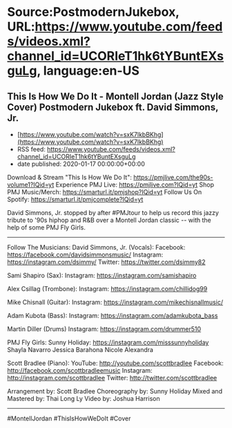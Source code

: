 # Source:PostmodernJukebox, URL:https://www.youtube.com/feeds/videos.xml?channel_id=UCORIeT1hk6tYBuntEXsguLg, language:en-US

## This Is How We Do It - Montell Jordan (Jazz Style Cover) Postmodern Jukebox ft. David Simmons, Jr.
 - [https://www.youtube.com/watch?v=sxK7lkbBKhg](https://www.youtube.com/watch?v=sxK7lkbBKhg)
 - RSS feed: https://www.youtube.com/feeds/videos.xml?channel_id=UCORIeT1hk6tYBuntEXsguLg
 - date published: 2020-01-17 00:00:00+00:00

Download & Stream "This Is How We Do It": https://pmjlive.com/the90s-volume1?IQid=yt
Experience PMJ Live: https://pmjlive.com?IQid=yt
Shop PMJ Music/Merch:  https://smarturl.it/pmjshop?IQid=yt
Follow Us On Spotify: https://smarturl.it/pmjcomplete?IQid=yt

David Simmons, Jr. stopped by after #PMJtour to help us record this jazzy tribute to '90s hiphop and R&B over a Montell Jordan classic -- with the help of some PMJ Fly Girls.

____________________________________________

Follow The Musicians:
David Simmons, Jr. (Vocals):
Facebook: https://facebook.com/davidsimmonsmusic/
Instagram: https://instagram.com/dsimmy/
Twitter: https://twitter.com/dsimmy82

Sami Shapiro (Sax):
Instagram: https://instagram.com/samishapiro

Alex Csillag (Trombone):
Instagram: https://instagram.com/chillidog99

Mike Chisnall (Guitar):
Instagram: https://instagram.com/mikechisnallmusic/

Adam Kubota (Bass):
Instagram: https://instagram.com/adamkubota_bass

Martin Diller (Drums)
Instagram: https://instagram.com/drummer510

PMJ Fly Girls:
Sunny Holiday: 
https://instagram.com/misssunnyholiday
Shayla Navarro
Jessica Barahona
Nicole Alexandra

Scott Bradlee (Piano):
YouTube: http://youtube.com/scottbradlee
Facebook: http://facebook.com/scottbradleemusic
Instagram: http://instagram.com/scottbradlee
Twitter: http://twitter.com/scottbradlee

Arrangement by: Scott Bradlee
Choreography by: Sunny Holiday
Mixed and Mastered by: Thai Long Ly
Video by: Joshua Harrison
____________________________________________

#MontellJordan #ThisIsHowWeDoIt #Cover

